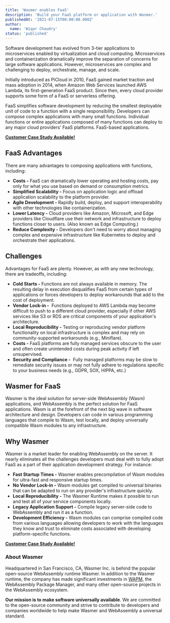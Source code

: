 ```yaml
---
title: 'Wasmer enables FaaS'
description: 'Build your FaaS platform or application with Wasmer.'
publishedAt: '2021-07-15T00:00:00.000Z'
author:
  name: 'Wiqar Chaudry'
status: 'published'
---
```


Software development has evolved from 3-tier applications to microservices enabled by virtualization and cloud computing. Microservices and containerization dramatically improve the separation of concerns for large software applications. However, microservices are complex and challenging to deploy, orchestrate, manage, and scale.

Initially introduced as PiCloud in 2010, FaaS gained market traction and mass adoption in 2014, when Amazon Web Services launched AWS Lambda, its first-generation FaaS product. Since then, every cloud provider supports some form of a FaaS or serverless offering.

FaaS simplifies software development by reducing the smallest deployable unit of code to a function with a single responsibility. Developers can compose complex applications with many small functions. Individual functions or entire applications composed of many functions can deploy to any major cloud providers' FaaS platforms. FaaS-based applications.

**[Customer Case Study Available!](https://wasmer.io/case-studies/fluence)**

## FaaS Advantages

There are many advantages to composing applications with functions, including:

- **Costs -** FaaS can dramatically lower operating and hosting costs, pay only for what you use based on demand or consumption metrics.
- **Simplified Scalability -** Focus on application logic and offload application scalability to the platform provider.
- **Agile Development -** Rapidly build, deploy, and support interoperability with other technologies like containerization.
- **Lower Latency -** Cloud providers like Amazon, Microsoft, and Edge providers like Cloudflare use their network and infrastructure to deploy functions closer to users. (Also known as Edge Computing.)
- **Reduce Complexity -** Developers don't need to worry about managing complex and expensive infrastructure like Kubernetes to deploy and orchestrate their applications.

## Challenges

Advantages for FaaS are plenty. However, as with any new technology, there are tradeoffs, including:

- **Cold Starts -** Functions are not always available in memory. The resulting delay in execution disqualifies FaaS from certain types of applications or forces developers to deploy workarounds that add to the cost of deployment.
- **Vendor Lock-in -**  Functions deployed to AWS Lambda may become difficult to push to a different cloud provider, especially if other AWS services like S3 or RDS are critical components of your application's architecture.
- **Local Reproducibility -** Testing or reproducing vendor platform functionality on local infrastructure is complex and may rely on community-supported workarounds (e.g., Miniflare).
- **Costs -** FaaS platforms are fully managed services obscure to the user and often create unintended costs during peak activity if left unsupervised.
- **Security and Compliance -**  Fully managed platforms may be slow to remediate security issues or may not fully adhere to regulations specific to your business needs (e.g., GDPR, SOX, HIPPA, etc.)

## Wasmer for FaaS

Wasmer is the ideal solution for server-side WebAssembly (Wasm) applications, and WebAssembly is the perfect solution for FaaS applications. Wasm is at the forefront of the next big wave in software architecture and design. Developers can code in various programming languages that compile to Wasm, test locally, and deploy universally compatible Wasm modules to any infrastructure.

## Why Wasmer

Wasmer is a market leader for enabling WebAssembly on the server. It nearly eliminates all the challenges developers must deal with to fully adopt FaaS as a part of their application development strategy. For instance:

- **Fast Startup Times -** Wasmer enables precompilation of Wasm modules for ultra-fast and responsive startup times.
- **No Vendor Lock-in -** Wasm modules get compiled to universal binaries that can be adapted to run on any provider's infrastructure quickly.
- **Local Reproducibility -** The Wasmer Runtime makes it possible to run and test all of your service components locally.
- **Legacy Application Support -** Compile legacy server-side code to WebAssembly and run it as a function.
- **Development Efficiency -** Wasm modules can comprise compiled code from various languages allowing developers to work with the languages they know and trust to eliminate costs associated with developing platform-specific functions.

**[Customer Case Study Available!](https://wasmer.io/case-studies/fluence)**

### **About Wasmer**

Headquartered in San Francisco, CA, Wasmer Inc. is behind the popular open-source WebAssembly runtime Wasmer. In addition to the Wasmer runtime, the company has made significant investments in [WAPM](https://wapm.io/), the WebAssembly Package Manager, and many other open-source projects in the WebAssembly ecosystem.

**Our mission is to make software universally available**. We are committed to the open-source community and strive to contribute to developers and companies worldwide to help make Wasmer and WebAssembly a universal standard.
